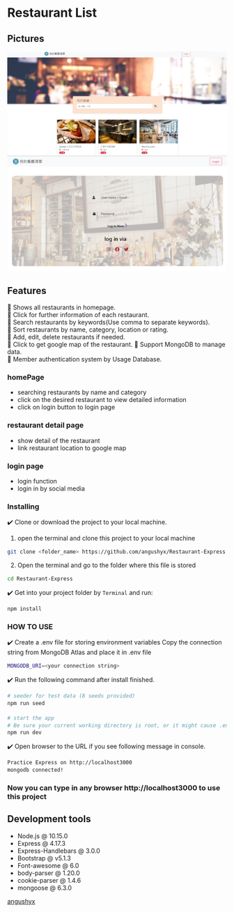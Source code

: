 # Restaurant List


## Pictures
![image](https://github.com/angushyx/Restaurant-Express/blob/main/public/image/hmoePage.png?raw=true)
![image](https://github.com/angushyx/Restaurant-Express/blob/main/public/image/loginPage.png?raw=true)

## Features
:star2: Shows all restaurants in homepage.  
:star2: Click for further information of each restaurant.  
:star2: Search restaurants by keywords(Use comma to separate keywords).  
:star2: Sort restaurants by name, category, location or rating.  
:star2: Add, edit, delete restaurants if needed.  
:star2: Click to get google map of the restaurant.
:star2: Support MongoDB to manage data.  
:star2: Member authentication system by Usage Database.

### homePage
- searching restaurants by name and category
- click on the desired restaurant to view detailed information
- click on login button to login page
### restaurant detail page
- show detail of the restaurant
- link restaurant location to google map
### login page
- login function
- login in by social media


### Installing

:heavy_check_mark: Clone or download the project to your local machine.  

1. open the terminal and clone this project to your local machine
```bash
git clone <folder_name> https://github.com/angushyx/Restaurant-Express.git
```

2. Open the terminal and go to the folder where this file is stored
```bash
cd Restaurant-Express
```
:heavy_check_mark: Get into your project folder by `Terminal` and run:  
```bash
npm install
```
### HOW TO USE

:heavy_check_mark: Create a .env file for storing environment variables
Copy the connection string from MongoDB Atlas and place it in .env file
```bash
MONGODB_URI=<your connection string>
```
:heavy_check_mark:  Run the following command after install finished.  
```bash
# seeder for test data (8 seeds provided)
npm run seed

# start the app
# Be sure your current working directory is root, or it might cause .env loading error!
npm run dev
```
:heavy_check_mark:  Open browser to the URL if you see following message in console.  
```bash
Practice Express on http://localhost3000
mongodb connected!
```

### Now you can type in any browser http://localhost3000 to use this project

## Development tools
- Node.js @ 10.15.0
- Express @ 4.17.3
- Express-Handlebars @ 3.0.0
- Bootstrap @ v5.1.3
- Font-awesome @ 6.0
- body-parser @ 1.20.0
- cookie-parser @ 1.4.6
- mongoose @ 6.3.0

[angushyx](https://github.com/angushyx)